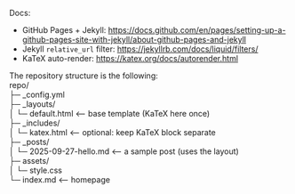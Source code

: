 Docs:
- GitHub Pages + Jekyll: https://docs.github.com/en/pages/setting-up-a-github-pages-site-with-jekyll/about-github-pages-and-jekyll
- Jekyll `relative_url` filter: https://jekyllrb.com/docs/liquid/filters/
- KaTeX auto-render: https://katex.org/docs/autorender.html

The repository structure is the following: <br>
repo/ <br>
├─ _config.yml <br>
├─ _layouts/ <br>
│  └─ default.html        <-- base template (KaTeX here once) <br>
├─ _includes/ <br>
│  └─ katex.html          <-- optional: keep KaTeX block separate <br>
├─ _posts/ <br>
│  └─ 2025-09-27-hello.md <-- a sample post (uses the layout) <br>
├─ assets/ <br>
│  └─ style.css <br>
└─ index.md               <-- homepage <br>

